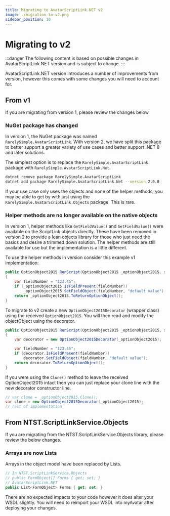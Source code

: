 ```yaml
---
title: Migrating to AvatarScriptLink.NET v2 
image: ./migration-to-v2.png
sidebar_position: 10
---
```


# Migrating to v2

:::danger
The following content is based on possible changes in AvatarScriptLink.NET version and is subject to change.
:::

AvatarScriptLink.NET version introduces a number of improvements from version, however this comes with some changes you will need to account for.

## From v1

If you are migrating from version 1, please review the changes below.

### NuGet package has changed

In version 1, the NuGet package was named `RarelySimple.AvatarScriptLink`.
With version 2, we have split this package to better support a greater variety of use cases and better support .NET 8 and later solutions.

The simplest option is to replace the `RarelySimple.AvatarScriptLink` package with `RarelySimple.AvatarScriptLink.Net`.

```bash
dotnet remove package RarelySimple.AvatarScriptLink
dotnet add package RarelySimple.AvatarScriptLink.Net --version 2.0.0
```

If your use case only uses the objects and none of the helper methods, you may be able to get by with just using the `RarelySimple.AvatarScriptLink.Objects` package. This is rare.

### Helper methods are no longer available on the native objects

In version 1, helper methods like `GetFieldValue()` and `SetFieldValue()` were available on the ScriptLink objects directly.
These have been removed in version 2 to provide a lean objects library for those who just need the basics and desire a trimmed down solution.
The helper methods are still available for use but the implementation is a little different.

To use the helper methods in version consider this example v1 implementation:

```cs
public OptionObject2015 RunScript(OptionObject2015 _optionObject2015, string paramter)
{
    var fieldNumber = "123.45";
    if (_optionObject2015.IsFieldPresent(fieldNumber))
        _optionObject2015.SetFieldObject(fieldNumber, "default value");
    return _optionObject2015.ToReturnOptionObject();
}
```

To migrate to v2 create a new `OptionObject2015Decorator` (wrapper class) using the received `OptionObject2015`.
You will then read and modify the objectObject using the decorator.

```cs
public OptionObject2015 RunScript(OptionObject2015 _optionObject2015, string paramter)
{
    var decorator = new OptionObject2015Decorator(_optionObject2015);

    var fieldNumber = "123.45";
    if (decorator.IsFieldPresent(fieldNumber))
        decorator.SetFieldObject(fieldNumber, "default value");
    return decorator.ToReturnOptionObject();
}
```

If you were using the `Clone()` method to leave the received OptionObject2015 intact then you can just replace your clone line with the new decorator constructor line.

```cs
// var clone = _optionObject2015.Clone();
var clone = new OptionObject2015Decorator(_optionObject2015);
// rest of implementation
```

## From NTST.ScriptLinkService.Objects

If you are migrating from the NTST.ScriptLinkService.Objects library, please review the below changes.

### Arrays are now Lists

Arrays in the object model have been replaced by Lists.

```c#
// In NTST.ScriptLinkService.Objects
// public FormObject[] Forms { get; set; }
// AvatarScriptLink.NET
public List<FormObject> Forms { get; set; }
```

There are no expected impacts to your code however it does alter your WSDL slightly. You will need to reimport your WSDL into myAvatar after deploying your changes.

